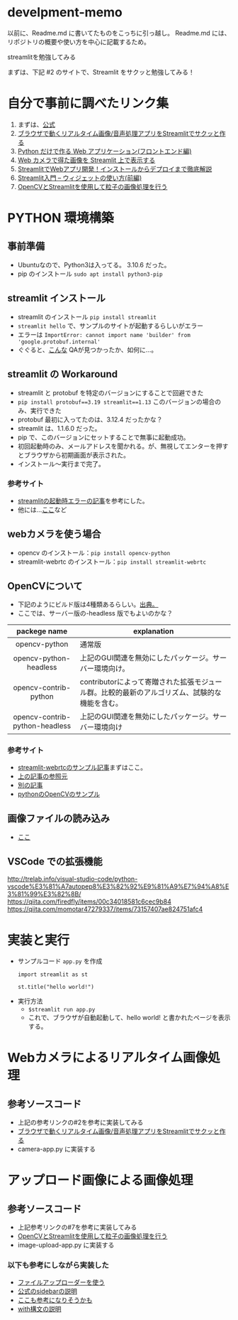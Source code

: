# develpment-memo
以前に、Readme.md に書いてたものをこっちに引っ越し。
Readme.md には、リポジトリの概要や使い方を中心に記載するため。

streamlitを勉強してみる

まずは、下記 #2 のサイトで、Streamlit をサクッと勉強してみる！

# 自分で事前に調べたリンク集
1. まずは、[公式](https://streamlit.io/)
2. [ブラウザで動くリアルタイム画像/音声処理アプリをStreamlitでサクッと作る](https://zenn.dev/whitphx/articles/streamlit-realtime-cv-app)
3. [Python だけで作る Web アプリケーション(フロントエンド編)](https://zenn.dev/alivelimb/books/python-web-frontend)
4. [Web カメラで得た画像を Streamlit 上で表示する](https://qiita.com/SatoshiTerasaki/items/f1724d68deecdc14103f)
5. [StreamlitでWebアプリ開発！インストールからデプロイまで徹底解説](https://camp.trainocate.co.jp/magazine/streamlit-web/)
6. [Streamlit入門 – ウィジェットの使い方(前編)](https://data-analytics.fun/2022/06/26/streamlit-widget-1/)
7. [OpenCVとStreamlitを使用して粒子の画像処理を行う](https://enjoy-life-fullest.com/2022/04/07/%E3%80%90python%E3%80%91opencv%E3%81%A8streamlit%E3%82%92%E4%BD%BF%E7%94%A8%E3%81%97%E3%81%A6%E7%B2%92%E5%AD%90%E3%81%AE%E7%94%BB%E5%83%8F%E5%87%A6%E7%90%86%E3%82%92%E8%A1%8C%E3%81%86/)

# PYTHON 環境構築
## 事前準備
* Ubuntuなので、Python3は入ってる。 3.10.6 だった。
* pip のインストール `sudo apt install python3-pip`
## streamlit インストール
* streamlit のインストール `pip install streamlit`
* `streamlit hello` で、サンプルのサイトが起動するらしいがエラー
* エラーは `ImportError: cannot import name 'builder' from 'google.protobuf.internal'`
* ぐぐると、[こんな](https://discuss.streamlit.io/t/streamlit-1-16-error-when-running-app-with-local-tunnel-possibly-related-to-incorrect-protobuf-version/35094) QAが見つかったか、如何に…。

## streamlit の Workaround
* streamlit と protobuf を特定のバージョンにすることで回避できた
* `pip install protobuf==3.19 streamlit==1.13` このバージョンの場合のみ、実行できた
* protobuf 最初に入ってたのは、3.12.4 だったかな？
* streamlit は、1.1.6.0 だった。
* pip で、このバージョンにセットすることで無事に起動成功。
* 初回起動時のみ、メールアドレスを聞かれる。が、無視してエンターを押すとブラウザから初期画面が表示された。
* インストール〜実行まで完了。
### 参考サイト
* [streamlitの起動時エラーの記事](https://community.deepnote.com/c/ask-anything/install-streamlit-in-deepnote)を参考にした。
* 他には…[ここ](https://discuss.streamlit.io/t/streamlit-1-16-error-when-running-app-with-local-tunnel-possibly-related-to-incorrect-protobuf-version/35094)など

## webカメラを使う場合
* opencv のインストール：`pip install opencv-python`
* streamlit-webrtc のインストール：`pip install streamlit-webrtc`

## OpenCVについて
* 下記のようにビルド版は4種類あるらしい。[出典。](https://a244.hateblo.jp/entry/2018/09/04/190000)
* ここでは、サーバー版の-headless 版でもよいのかな？

|packege name|explanation|
|:---:|---|
|opencv-python|通常版|
|opencv-python-headless|上記のGUI関連を無効にしたパッケージ。サーバー環境向け。|
|opencv-contrib-python|contributorによって寄贈された拡張モジュール群。比較的最新のアルゴリズム、試験的な機能を含む。|
|opencv-contrib-python-headless|上記のGUI関連を無効にしたパッケージ。サーバー環境向け|

### 参考サイト
* [streamlit-webrtcのサンプル記事](https://qiita.com/kotai2003/items/fe7dedd03ed049ac0265)まずはここ。
* [上の記事の参照元](https://zenn.dev/whitphx/articles/streamlit-realtime-cv-app#%E5%BF%85%E8%A6%81%E3%81%AA%E3%83%91%E3%83%83%E3%82%B1%E3%83%BC%E3%82%B8%E3%81%AE%E3%82%A4%E3%83%B3%E3%82%B9%E3%83%88%E3%83%BC%E3%83%AB)
* [別の記事](https://qiita.com/SatoshiTerasaki/items/f1724d68deecdc14103f#%E5%BF%85%E8%A6%81%E3%81%AA%E3%83%A2%E3%82%B8%E3%83%A5%E3%83%BC%E3%83%AB%E3%82%92%E3%82%A4%E3%83%B3%E3%83%9D%E3%83%BC%E3%83%88)
* [pythonのOpenCVのサンプル](https://camp.trainocate.co.jp/magazine/python-opencv/)

## 画像ファイルの読み込み
* [ここ](https://cafe-mickey.com/python/streamlit-6/)

## VSCode での拡張機能
http://trelab.info/visual-studio-code/python-vscode%E3%81%A7autopep8%E3%82%92%E9%81%A9%E7%94%A8%E3%81%99%E3%82%8B/
https://qiita.com/firedfly/items/00c34018581c6cec9b84
https://qiita.com/momotar47279337/items/73157407ae824751afc4


# 実装と実行
* サンプルコード `app.py` を作成
    ```
    import streamlit as st

    st.title("hello world!")
    ```
* 実行方法
  * `$streamlit run app.py`
  * これで、ブラウザが自動起動して、hello world! と書かれたページを表示する。

# Webカメラによるリアルタイム画像処理
## 参考ソースコード
* 上記の参考リンクの#2を参考に実装してみる
* [ブラウザで動くリアルタイム画像/音声処理アプリをStreamlitでサクッと作る](https://zenn.dev/whitphx/articles/streamlit-realtime-cv-app)
* camera-app.py に実装する

# アップロード画像による画像処理
## 参考ソースコード
* 上記参考リンクの#7を参考に実装してみる
* [OpenCVとStreamlitを使用して粒子の画像処理を行う](https://enjoy-life-fullest.com/2022/04/07/%E3%80%90python%E3%80%91opencv%E3%81%A8streamlit%E3%82%92%E4%BD%BF%E7%94%A8%E3%81%97%E3%81%A6%E7%B2%92%E5%AD%90%E3%81%AE%E7%94%BB%E5%83%8F%E5%87%A6%E7%90%86%E3%82%92%E8%A1%8C%E3%81%86/)
* image-upload-app.py に実装する

### 以下も参考にしながら実装した
* [ファイルアップローダーを使う](https://cafe-mickey.com/python/streamlit-6/)
* [公式のsidebarの説明](https://docs.streamlit.io/library/api-reference/layout/st.sidebar)
* [ここも参考になりそうかも](https://blog.amedama.jp/entry/streamlit-tutorial)
* [with構文の説明](https://it-biz.online/python/with/)
